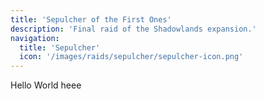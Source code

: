 ```yaml
---
title: 'Sepulcher of the First Ones'
description: 'Final raid of the Shadowlands expansion.'
navigation:
  title: 'Sepulcher'
  icon: '/images/raids/sepulcher/sepulcher-icon.png'
---
```


Hello World heee